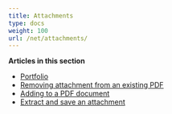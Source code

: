 ```yaml
---
title: Attachments 
type: docs
weight: 100
url: /net/attachments/
---
```

**Articles in this section**
- [Portfolio](/pdf/net/portfolio/)
- [Removing attachment from an existing PDF](/pdf/net/removing-attachment-from-an-existing-pdf/)
- [Adding to a PDF document](/pdf/net/adding-to-a-pdf-document/)
- [Extract and save an attachment](/pdf/net/extract-and-save-an-attachment/)